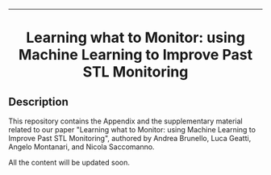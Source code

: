 ---

<div align="center">  
  
# Learning what to Monitor: using Machine Learning to Improve Past STL Monitoring     
 
</div>

## Description   
This repository contains the Appendix and the supplementary material related to our paper "Learning what to Monitor: using Machine Learning to Improve Past STL Monitoring", authored by Andrea Brunello, Luca Geatti, Angelo Montanari, and Nicola Saccomanno.

All the content will be updated soon.
